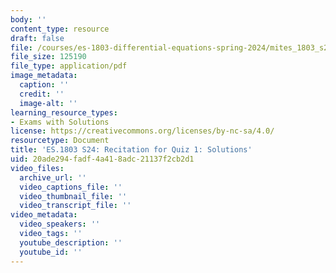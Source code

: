 ```yaml
---
body: ''
content_type: resource
draft: false
file: /courses/es-1803-differential-equations-spring-2024/mites_1803_s24_quiz1-recit-qa.pdf
file_size: 125190
file_type: application/pdf
image_metadata:
  caption: ''
  credit: ''
  image-alt: ''
learning_resource_types:
- Exams with Solutions
license: https://creativecommons.org/licenses/by-nc-sa/4.0/
resourcetype: Document
title: 'ES.1803 S24: Recitation for Quiz 1: Solutions'
uid: 20ade294-fadf-4a41-8adc-21137f2cb2d1
video_files:
  archive_url: ''
  video_captions_file: ''
  video_thumbnail_file: ''
  video_transcript_file: ''
video_metadata:
  video_speakers: ''
  video_tags: ''
  youtube_description: ''
  youtube_id: ''
---
```

